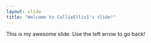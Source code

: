 ```yaml
---
layout: slide
title: "Welcome to CallieEllis1's slide!"
---
```

This is my awesome slide.
Use the left arrow to go back!

